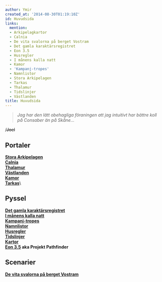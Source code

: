 ```yaml
---
author: Ymir
created_at: '2014-08-30T01:19:10Z'
id: Huvudsida
links:
  mention:
  - Arkipelagkartor
  - Calnia
  - De vita svalorna på berget Vostram
  - Det gamla karaktärsregistret
  - Eon 3.5
  - Husregler
  - I månens kalla natt
  - Kamor
  - 'Kampanj-tropes'
  - Namnlistor
  - Stora Arkipelagen
  - Tarkas
  - Thalamur
  - Tidslinjer
  - Västlanden
title: Huvudsida
---
```


> *Jag har den lätt obehagliga föraningen att jag intuitivt har bättre koll på Consaber än på
> Skåne...*

/~~Joel~~

Portaler
--------

**[Stora Arkipelagen]**\
**[Calnia]**\
**[Thalamur]**\
**[Västlanden]**\
**[Kamor]**\
**[Tarkas]**\

Pyssel
------

**[Det gamla karaktärsregistret]**\
**[I månens kalla natt]**\
**[Kampanj-tropes]**\
**[Namnlistor]**\
**[Husregler]**\
**[Tidslinjer]**\
**[Kartor]**\
**[Eon 3.5] aka Projekt Pathfinder**

Scenarier
---------

<b>[De vita svalorna på berget Vostram]</b>

  [Stora Arkipelagen]: Stora_Arkipelagen
  [Calnia]: Calnia
  [Thalamur]: Thalamur
  [Västlanden]: Västlanden
  [Kamor]: Kamor
  [Tarkas]: Tarkas
  [Det gamla karaktärsregistret]: Det_gamla_karaktärsregistret
  [I månens kalla natt]: I_månens_kalla_natt
  [Kampanj-tropes]: Kampanj-tropes
  [Namnlistor]: Namnlistor
  [Husregler]: Husregler
  [Tidslinjer]: Tidslinjer
  [Kartor]: Arkipelagkartor
  [Eon 3.5]: Eon_35
  [De vita svalorna på berget Vostram]: De_vita_svalorna_på_berget_Vostram